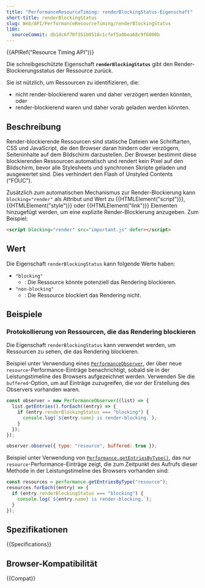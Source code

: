 ```yaml
---
title: "PerformanceResourceTiming: renderBlockingStatus-Eigenschaft"
short-title: renderBlockingStatus
slug: Web/API/PerformanceResourceTiming/renderBlockingStatus
l10n:
  sourceCommit: db1dc6f70f351b0518c1cfef5a0bea68c9f6000b
---
```


{{APIRef("Resource Timing API")}}

Die schreibgeschützte Eigenschaft **`renderBlockingStatus`** gibt den Render-Blockierungsstatus der Ressource zurück.

Sie ist nützlich, um Ressourcen zu identifizieren, die:

- nicht render-blockierend waren und daher verzögert werden könnten, oder
- render-blockierend waren und daher vorab geladen werden könnten.

## Beschreibung

Render-blockierende Ressourcen sind statische Dateien wie Schriftarten, CSS und JavaScript, die den Browser daran hindern oder verzögern, Seiteninhalte auf dem Bildschirm darzustellen. Der Browser bestimmt diese blockierenden Ressourcen automatisch und rendert kein Pixel auf den Bildschirm, bevor alle Stylesheets und synchronen Skripte geladen und ausgewertet sind. Dies verhindert den Flash of Unstyled Contents ("FOUC").

Zusätzlich zum automatischen Mechanismus zur Render-Blockierung kann `blocking="render"` als Attribut und Wert zu {{HTMLElement("script")}}, {{HTMLElement("style")}} oder {{HTMLElement("link")}} Elementen hinzugefügt werden, um eine explizite Render-Blockierung anzugeben. Zum Beispiel:

```html
<script blocking="render" src="important.js" defer></script>
```

## Wert

Die Eigenschaft `renderBlockingStatus` kann folgende Werte haben:

- `"blocking"`
  - : Die Ressource könnte potenziell das Rendering blockieren.
- `"non-blocking"`
  - : Die Ressource blockiert das Rendering nicht.

## Beispiele

### Protokollierung von Ressourcen, die das Rendering blockieren

Die Eigenschaft `renderBlockingStatus` kann verwendet werden, um Ressourcen zu sehen, die das Rendering blockieren.

Beispiel unter Verwendung eines [`PerformanceObserver`](/de/docs/Web/API/PerformanceObserver), der über neue `resource`-Performance-Einträge benachrichtigt, sobald sie in der Leistungstimeline des Browsers aufgezeichnet werden. Verwenden Sie die `buffered`-Option, um auf Einträge zuzugreifen, die vor der Erstellung des Observers vorhanden waren.

```js
const observer = new PerformanceObserver((list) => {
  list.getEntries().forEach((entry) => {
    if (entry.renderBlockingStatus === "blocking") {
      console.log(`${entry.name} is render-blocking.`);
    }
  });
});

observer.observe({ type: "resource", buffered: true });
```

Beispiel unter Verwendung von [`Performance.getEntriesByType()`](/de/docs/Web/API/Performance/getEntriesByType), das nur `resource`-Performance-Einträge zeigt, die zum Zeitpunkt des Aufrufs dieser Methode in der Leistungstimeline des Browsers vorhanden sind:

```js
const resources = performance.getEntriesByType("resource");
resources.forEach((entry) => {
  if (entry.renderBlockingStatus === "blocking") {
    console.log(`${entry.name} is render-blocking.`);
  }
});
```

## Spezifikationen

{{Specifications}}

## Browser-Kompatibilität

{{Compat}}
